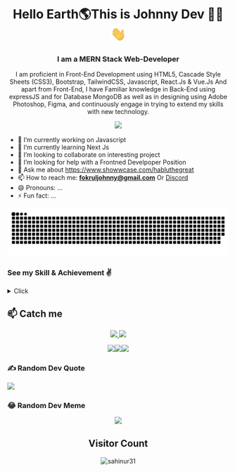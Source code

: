 <div align="center">
<h1 align="center">Hello Earth🌎This is Johnny Dev 👨‍💻<img width="35" src="https://github.com/1999AZZAR/1999AZZAR/blob/main/resources/img/waving.gif"></h1>
<h3 align="center">I am a MERN Stack Web-Developer</h3>
<p>I am proficient in Front-End Development using HTML5, Cascade Style Sheets (CSS3), Bootstrap, TailwindCSS, Javascript, React.Js & Vue.Js And apart from Front-End, I have Familiar knowledge in Back-End using expressJS and for Database MongoDB as well as in designing using Adobe Photoshop, Figma, and continuously engage in trying to extend my skills with new technology.</p>
<img src="https://miro.medium.com/max/1400/0*FGD6BUzzZs1VJLuY.gif"/> 

 </div>

- 🔭 I’m currently working on Javascript
- 🌱 I’m currently learning Next Js 
- 👯 I’m looking to collaborate on interesting project
- 🤔 I’m looking for help with a Frontned Develpoper Position
- 💬 Ask me about https://www.showwcase.com/habluthegreat
- 📫 How to reach me: **fokruljohnny@gmail.com** Or <a href="https://1999azzar.github.io/1999AZZAR/">Discord</a>
- 😄 Pronouns: ...
- ⚡ Fun fact: ...


<div align="center">
  <a href="https://1999azzar.github.io/1999AZZAR/">
  <img  src="https://github.com/1999AZZAR/1999AZZAR/blob/main/resources/img/grid-snake.svg"
       alt="snake" /></a>
</div>


   ### See my Skill & Achievement ✌️
<details> 
  <summary>Click </summary>

### Frontend  

<div align="center">  
<img style="margin: 10px" src="https://profilinator.rishav.dev/skills-assets/react-original-wordmark.svg" alt="React" height="50" />  
<img style="margin: 10px" src="https://profilinator.rishav.dev/skills-assets/bootstrap-plain.svg" alt="Bootstrap" height="50" />
 <img style="margin: 10px" src="https://github.com/mir-hussain/mir-hussain/blob/main/images/icons/tailwind.png" alt="Tailwind" height="50" /> 
<img style="margin: 10px" src="https://profilinator.rishav.dev/skills-assets/css3-original-wordmark.svg" alt="CSS3" height="50" />  
<img style="margin: 10px" src="https://profilinator.rishav.dev/skills-assets/html5-original-wordmark.svg" alt="HTML5" height="50" />  
<img style="margin: 10px" src="https://profilinator.rishav.dev/skills-assets/javascript-original.svg" alt="JavaScript" height="50" />  
<img style="margin: 10px" src="https://profilinator.rishav.dev/skills-assets/logo-title.svg" alt="Chart.js" height="50" />   
</div>

</td><td valign="top" width="33%">

### Backend  

<div align="center">  
<img style="margin: 10px" src="https://upload.wikimedia.org/wikipedia/commons/e/eb/MongoDB_Logo.png" alt="MongoDB" height="50" />  
<img style="margin: 10px" src="https://upload.wikimedia.org/wikipedia/commons/thumb/d/d9/Node.js_logo.svg/590px-Node.js_logo.svg.png?20170401104355" alt="Node.js" height="50" />  
<img style="margin: 10px" src="https://expressjs.com/images/express-facebook-share.png" alt="Express.js" height="50" />  
</div>
</td><td valign="top" width="33%">


### Tools   

<div align="center">  
<img style="margin: 10px" src="https://profilinator.rishav.dev/skills-assets/linux-original.svg" alt="Linux" height="50" />  
<img style="margin: 10px" src="https://profilinator.rishav.dev/skills-assets/git-scm-icon.svg" alt="Git" height="50" />  
<img style="margin: 10px" src="https://profilinator.rishav.dev/skills-assets/gnu_bash-icon.svg" alt="Bash" height="50" />  
<img style="margin: 10px" src="https://profilinator.rishav.dev/skills-assets/photoshop-plain.svg" alt="Photoshop" height="50" />  
<img style="margin: 10px" src="https://upload.wikimedia.org/wikipedia/commons/9/9a/Visual_Studio_Code_1.35_icon.svg" alt="Vs Code" height="50" /> 
 
 ### 🏆🏆Recent Achievement Certificates from Programming Hero 🏆🏆
<div>
      <img 
      src="https://user-images.githubusercontent.com/91850365/185795791-1f4133e2-04e3-4673-9445-404f540828ed.png" 
      height="300"
      />
      <img 
          src="https://user-images.githubusercontent.com/91850365/185795983-6ac4bd59-e753-4d01-b0e9-cae88bb5367f.png" 
          height="300"
      />
</div>
</details>

## :mailbox: Catch me
[<p align="center"><img height="40" src="https://encrypted-tbn0.gstatic.com/images?q=tbn:ANd9GcQlmUtN7qwOkKtdM3qjPp4UdCpSRh9XdN-IhVGOg6QJkP4df85XKrdpC52q4Qvh0b87yg&usqp=CAU">](https://linktr.ee/JohnnySpace.dev/)[     <img height="40" src="https://iconape.com/wp-content/png_logo_vector/about-me-logo.png"></p>](https://about.me/my-space)
[<p align="center"><img height="50" src="https://github.com/mir-hussain/mir-hussain/blob/main/images/icons/Linkedin.png">](https://www.linkedin.com/in/fokruljohnny/)[<img height="50" src="https://github.com/mir-hussain/mir-hussain/blob/main/images/icons/Facebook.png">](https://web.facebook.com/whoJohnnyMuhammad/)[<img height="50" src="https://github.com/mir-hussain/mir-hussain/blob/main/images/icons/Twitter.png"> </p>](https://twitter.com/Who_FJohnny)

  

  ### ✍️ Random Dev Quote

![](https://quotes-github-readme.vercel.app/api?type=horizontal&theme=radical)
  
</div>

<!-- # 📊 GitHub Stats:

![](https://github-readme-stats.vercel.app/api?username=mdtamizuddin&theme=dark&hide_border=true&include_all_commits=true&count_private=true)<br/>
![](https://github-readme-streak-stats.herokuapp.com/?user=mdtamizuddin&theme=dark&hide_border=true)<br/>
![](https://github-readme-stats.vercel.app/api/top-langs/?username=mdtamizuddin&theme=dark&hide_border=true&include_all_commits=true&count_private=true&layout=compact)
 -->


 ### 😂 Random Dev Meme

<p align="center"> <img src="https://random-memer.herokuapp.com/" width="512px"/> </p>

<h2 align="center">Visitor Count</h2>
<p align="center">
  <img align="center" alt="sahinur31" width="40%" src="https://profile-counter.glitch.me/sahinur31/count.svg" />
</p>

